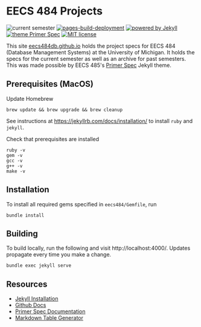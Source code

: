 # EECS 484 Projects

![current semester](https://img.shields.io/badge/current%20semester-wn23-blueviolet)
[![pages-build-deployment](https://github.com/eecs484db/eecs484db.github.io/actions/workflows/pages/pages-build-deployment/badge.svg)](https://github.com/eecs484db/eecs484db.github.io/actions/workflows/pages/pages-build-deployment)
[![powered by Jekyll](https://img.shields.io/badge/powered%20by-Jekyll-blue)](https://jekyllrb.com/)
[![theme Primer Spec](https://img.shields.io/badge/theme-Primer%20Spec-blue)](https://github.com/eecs485staff/primer-spec)
[![MIT license](https://img.shields.io/github/license/eecs484db/eecs484db.github.io?color=blue)](https://github.com/eecs484db/eecs484db.github.io/blob/main/LICENSE.md)

This site [eecs484db.github.io](https://eecs484db.github.io/) holds the project specs for EECS 484 (Database Management Systems) at the University of Michigan. It holds the specs for the current semester as well as an archive for past semesters. This was made possible by EECS 485's [Primer Spec](https://github.com/eecs485staff/primer-spec) Jekyll theme.

## Prerequisites (MacOS)

Update Homebrew

```
brew update && brew upgrade && brew cleanup
```

See instructions at https://jekyllrb.com/docs/installation/ to install `ruby` and `jekyll`.

Check that prerequisites are installed

```
ruby -v
gem -v
gcc -v
g++ -v
make -v
```

## Installation

To install all required gems specified in `eecs484/Gemfile`, run

```
bundle install
```

## Building

To build locally, run the following and visit http://localhost:4000/. Updates propagate every time you make a change.

```
bundle exec jekyll serve
```

## Resources

- [Jekyll Installation](https://jekyllrb.com/docs/installation/)
- [Github Docs](https://docs.github.com/en/pages/setting-up-a-github-pages-site-with-jekyll)
- [Primer Spec Documentation](https://eecs485staff.github.io/primer-spec/docs/USAGE_ADVANCED.html#jekyll-theme-primer-spec)
- [Markdown Table Generator](https://www.tablesgenerator.com/markdown_tables#)
